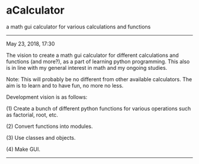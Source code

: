 # aCalculator
 a math gui calculator for various calculations and functions
 _____________________
 
 May 23, 2018, 17:30
 
The vision to create a math gui calculator for different calculations and functions (and more?), as a part of learning python programming. This also is in line with my general interest in math and my ongoing studies.

Note: This will probably be no different from other available calculators. The aim is to learn and to have fun, no more no less.

Development vision is as follows:

(1) Create a bunch of different python functions for various operations such as factorial, root, etc.

(2) Convert functions into modules.

(3) Use classes and objects.

(4) Make GUI.




_____________________
